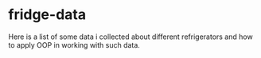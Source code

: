 # fridge-data
Here is a list of some data i collected about different refrigerators and how to apply OOP in working with such data.
